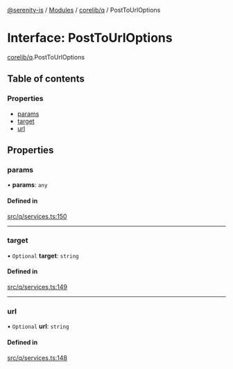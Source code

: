 [@serenity-is](../README.md) / [Modules](../modules.md) / [corelib/q](../modules/corelib_q.md) / PostToUrlOptions

# Interface: PostToUrlOptions

[corelib/q](../modules/corelib_q.md).PostToUrlOptions

## Table of contents

### Properties

- [params](corelib_q.PostToUrlOptions.md#params)
- [target](corelib_q.PostToUrlOptions.md#target)
- [url](corelib_q.PostToUrlOptions.md#url)

## Properties

### params

• **params**: `any`

#### Defined in

[src/q/services.ts:150](https://github.com/serenity-is/serenity/blob/master/packages/corelib/src/q/services.ts#line&#x3D;150)

___

### target

• `Optional` **target**: `string`

#### Defined in

[src/q/services.ts:149](https://github.com/serenity-is/serenity/blob/master/packages/corelib/src/q/services.ts#line&#x3D;149)

___

### url

• `Optional` **url**: `string`

#### Defined in

[src/q/services.ts:148](https://github.com/serenity-is/serenity/blob/master/packages/corelib/src/q/services.ts#line&#x3D;148)
